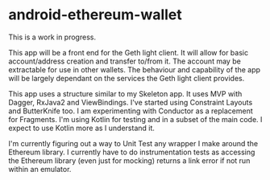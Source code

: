 # android-ethereum-wallet

This is a work in progress.

This app will be a front end for the Geth light client. It will allow for basic account/address creation and transfer to/from it. The account may be extractable for use in other wallets. The behaviour and capability of the app will be largely dependant on the services the Geth light client provides.

This app uses a structure similar to my Skeleton app. It uses MVP with Dagger, RxJava2 and ViewBindings. I've started using Constraint Layouts and ButterKnife too. I am experimenting with Conductor as a replacement for Fragments. I'm using Kotlin for testing and in a subset of the main code. I expect to use Kotlin more as I understand it.

I'm currently figuring out a way to Unit Test any wrapper I make around the Ethereum library. I currently have to do instrumentation tests  as accessing the Ethereum library (even just for mocking) returns a link error if not run within an emulator. 
